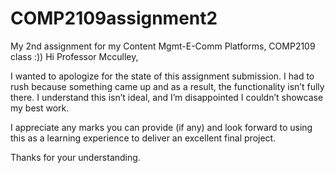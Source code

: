 # COMP2109assignment2
My 2nd assignment for my Content Mgmt-E-Comm Platforms, COMP2109 class :))
Hi Professor Mcculley,

I wanted to apologize for the state of this assignment submission. I had to rush because something came up and as a result, the functionality isn’t fully there. I understand this isn’t ideal, and I’m disappointed I couldn’t showcase my best work.

I appreciate any marks you can provide (if any) and look forward to using this as a learning experience to deliver an excellent final project.

Thanks for your understanding.